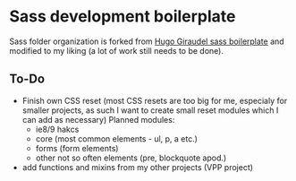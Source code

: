 # Sass development boilerplate
Sass folder organization is forked from [Hugo Giraudel sass boilerplate](https://github.com/HugoGiraudel/sass-boilerplate) and modified to my liking (a lot of work still needs to be done).

## To-Do
- Finish own CSS reset (most CSS resets are too big for me, especialy for smaller projects, as such I want to create small reset modules which I can add as necessary) Planned modules:
    - ie8/9 hakcs
    - core (most common elements - ul, p, a etc.)
    - forms (form elements)
    - other not so often elements (pre, blockquote apod.)
- add functions and mixins from my other projects (VPP project)
